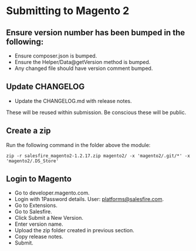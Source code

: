 # Submitting to Magento 2

## Ensure version number has been bumped in the following:

- Ensure composer.json is bumped.
- Ensure the Helper/Data@getVersion method is bumped.
- Any changed file should have version comment bumped.

## Update CHANGELOG

- Update the CHANGELOG.md with release notes.

These will be reused within submission. Be conscious these will be public.

## Create a zip

Run the following command in the folder above the module:

`zip -r salesfire_magento2-1.2.17.zip magento2/ -x 'magento2/.git/*' -x 'magento2/.DS_Store'`


## Login to Magento

- Go to developer.magento.com.
- Login with 1Password details. User: platforms@salesfire.com.
- Go to Extensions.
- Go to Salesfire.
- Click Submit a New Version.
- Enter version name.
- Upload the zip folder created in previous section.
- Copy release notes.
- Submit.

